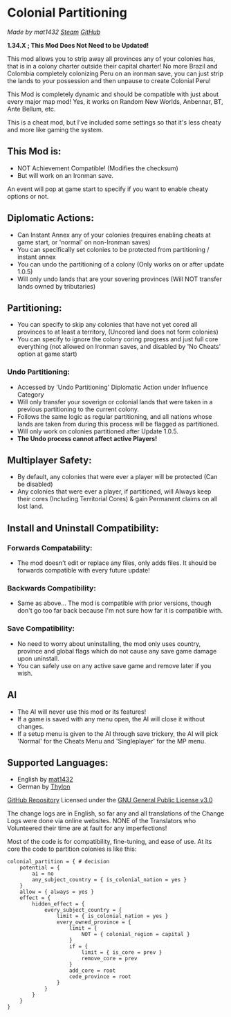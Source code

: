 # Colonial Partitioning
*Made by mat1432 [Steam](https://steamcommunity.com/id/mat1432/) [GitHub](https://github.com/mat1432/)*

**1.34.X ; This Mod Does Not Need to be Updated!**

This mod allows you to strip away all provinces any of your colonies has, that is in a colony charter outside their capital charter!
No more Brazil and Colombia completely colonizing Peru on an ironman save, you can just strip the lands to your possession and then unpause to create Colonial Peru!

This Mod is completely dynamic and should be compatible with just about every major map mod! Yes, it works on Random New Worlds, Anbennar, BT, Ante Bellum, etc.

This is a cheat mod, but I've included some settings so that it's less cheaty and more like gaming the system.


## This Mod is:
- NOT Achievement Compatible! (Modifies the checksum)
- But will work on an Ironman save.


An event will pop at game start to specify if you want to enable cheaty options or not.

## Diplomatic Actions:
- Can Instant Annex any of your colonies (requires enabling cheats at game start, or 'normal' on non-Ironman saves)
- You can specifically set colonies to be protected from partitioning / instant annex
- You can undo the partitioning of a colony (Only works on or after update 1.0.5)
- Will only undo lands that are your sovering provinces (Will NOT transfer lands owned by tributaries)

## Partitioning:
- You can specify to skip any colonies that have not yet cored all provinces to at least a territory, (Uncored land does not form colonies)
- You can specify to ignore the colony coring progress and just full core everything (not allowed on Ironman saves, and disabled by 'No Cheats' option at game start)

### Undo Partitioning:
- Accessed by 'Undo Partitioning' Diplomatic Action under Influence Category
- Will only transfer your soverign or colonial lands that were taken in a previous partitioning to the current colony.
- Follows the same logic as regular partitioning, and all nations whose lands are taken from during this process will be flagged as partitioned.
- Will only work on colonies partitioned after Update 1.0.5.
- **The Undo process cannot affect active Players!**

## Multiplayer Safety:
- By default, any colonies that were ever a player will be protected (Can be disabled)
- Any colonies that were ever a player, if partitioned, will Always keep their cores (Including Territorial Cores) & gain Permanent claims on all lost land.

## Install and Uninstall Compatibility:
### Forwards Compatability:
- The mod doesn't edit or replace any files, only adds files. It should be forwards compatible with every future update!
### Backwards Compatibility:
- Same as above... The mod is compatible with prior versions, though don't go too far back because I'm not sure how far it is compatible with.
### Save Compatibility:
- No need to worry about uninstalling, the mod only uses country, province and global flags which do not cause any save game damage upon uninstall.
- You can safely use on any active save game and remove later if you wish.

## AI
- The AI will never use this mod or its features!
- If a game is saved with any menu open, the AI will close it without changes.
- If a setup menu is given to the AI through save trickery, the AI will pick 'Normal' for the Cheats Menu and 'Singleplayer' for the MP menu.


## Supported Languages:
- English by [mat1432](https://steamcommunity.com/id/mat1432/)
- German by [Thylon](https://steamcommunity.com/id/thylon125/)

[GitHub Repository](https://github.com/mat1432/colonial_fixes/)
Licensed under the [GNU General Public License v3.0](/LICENSE)

The change logs are in English, so far any and all translations of the Change Logs were done via online websites. NONE of the Translators who Volunteered their time are at fault for any imperfections!

Most of the code is for compatibility, fine-tuning, and ease of use.
At its core the code to partition colonies is like this:
```AMPL
colonial_partition = { # decision
    potential = {
        ai = no
        any_subject_country = { is_colonial_nation = yes }
    }
    allow = { always = yes }
    effect = {
        hidden_effect = {
            every_subject_country = {
                limit = { is_colonial_nation = yes }
                every_owned_province = {
                    limit = {
                        NOT = { colonial_region = capital }
                    }
                    if = {
                        limit = { is_core = prev }
                        remove_core = prev
                    }
                    add_core = root
                    cede_province = root
                }
            }
        }
    }
}
```
